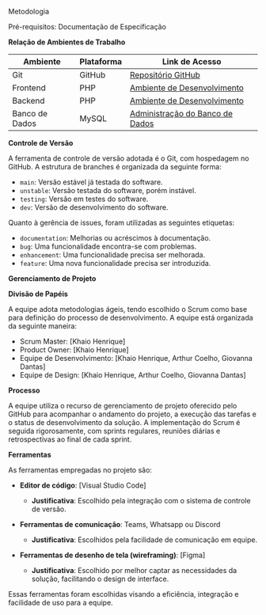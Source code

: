 Metodologia

Pré-requisitos: Documentação de Especificação

**Relação de Ambientes de Trabalho**

| Ambiente | Plataforma | Link de Acesso                |
|----------|------------|-------------------------------|
| Git      | GitHub     | [Repositório GitHub](link)    |
| Frontend | PHP        | [Ambiente de Desenvolvimento](link) |
| Backend  | PHP        | [Ambiente de Desenvolvimento](link) |
| Banco de Dados | MySQL | [Administração do Banco de Dados](link) |

**Controle de Versão**

A ferramenta de controle de versão adotada é o Git, com hospedagem no GitHub. A estrutura de branches é organizada da seguinte forma:

- `main`: Versão estável já testada do software.
- `unstable`: Versão testada do software, porém instável.
- `testing`: Versão em testes do software.
- `dev`: Versão de desenvolvimento do software.

Quanto à gerência de issues, foram utilizadas as seguintes etiquetas:

- `documentation`: Melhorias ou acréscimos à documentação.
- `bug`: Uma funcionalidade encontra-se com problemas.
- `enhancement`: Uma funcionalidade precisa ser melhorada.
- `feature`: Uma nova funcionalidade precisa ser introduzida.

**Gerenciamento de Projeto**

**Divisão de Papéis**

A equipe adota metodologias ágeis, tendo escolhido o Scrum como base para definição do processo de desenvolvimento. A equipe está organizada da seguinte maneira:

- Scrum Master: [Khaio Henrique]
- Product Owner: [Khaio Henrique]
- Equipe de Desenvolvimento: [Khaio Henrique, Arthur Coelho, Giovanna Dantas]
- Equipe de Design: [Khaio Henrique, Arthur Coelho, Giovanna Dantas]

**Processo**

A equipe utiliza o recurso de gerenciamento de projeto oferecido pelo GitHub para acompanhar o andamento do projeto, a execução das tarefas e o status de desenvolvimento da solução. A implementação do Scrum é seguida rigorosamente, com sprints regulares, reuniões diárias e retrospectivas ao final de cada sprint.


**Ferramentas**

As ferramentas empregadas no projeto são:

- **Editor de código**: [Visual Studio Code]
  - **Justificativa**: Escolhido pela integração com o sistema de controle de versão.

- **Ferramentas de comunicação**: Teams, Whatsapp ou Discord
  - **Justificativa**: Escolhidos pela facilidade de comunicação em equipe.

- **Ferramentas de desenho de tela (wireframing)**: [Figma]
  - **Justificativa**: Escolhido por melhor captar as necessidades da solução, facilitando o design de interface.

Essas ferramentas foram escolhidas visando a eficiência, integração e facilidade de uso para a equipe.
